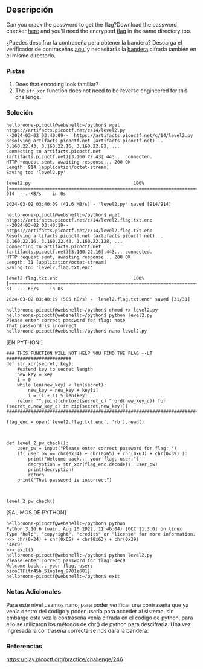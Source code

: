 ## Descripción
Can you crack the password to get the flag?Download the password checker [here](https://artifacts.picoctf.net/c/14/level2.py) and you'll need the encrypted [flag](https://artifacts.picoctf.net/c/14/level2.flag.txt.enc) in the same directory too.

¿Puedes descifrar la contraseña para obtener la bandera? Descarga el verificador de contraseñas [aquí](https://artifacts.picoctf.net/c/14/level2.py) y necesitarás la [bandera](https://artifacts.picoctf.net/c/14/level2.flag.txt.enc) cifrada también en el mismo directorio.
### Pistas
1. Does that encoding look familiar?
2. The `str_xor` function does not need to be reverse engineered for this challenge.
### Solución
```
hellbroone-picoctf@webshell:~/python$ wget https://artifacts.picoctf.net/c/14/level2.py
--2024-03-02 03:40:09--  https://artifacts.picoctf.net/c/14/level2.py
Resolving artifacts.picoctf.net (artifacts.picoctf.net)... 3.160.22.43, 3.160.22.16, 3.160.22.92, ...
Connecting to artifacts.picoctf.net (artifacts.picoctf.net)|3.160.22.43|:443... connected.
HTTP request sent, awaiting response... 200 OK
Length: 914 [application/octet-stream]
Saving to: 'level2.py'

level2.py                                      100%[===================================================================================================>]     914  --.-KB/s    in 0s      

2024-03-02 03:40:09 (41.6 MB/s) - 'level2.py' saved [914/914]

hellbroone-picoctf@webshell:~/python$ wget https://artifacts.picoctf.net/c/14/level2.flag.txt.enc
--2024-03-02 03:40:19--  https://artifacts.picoctf.net/c/14/level2.flag.txt.enc
Resolving artifacts.picoctf.net (artifacts.picoctf.net)... 3.160.22.16, 3.160.22.43, 3.160.22.128, ...
Connecting to artifacts.picoctf.net (artifacts.picoctf.net)|3.160.22.16|:443... connected.
HTTP request sent, awaiting response... 200 OK
Length: 31 [application/octet-stream]
Saving to: 'level2.flag.txt.enc'

level2.flag.txt.enc                            100%[===================================================================================================>]      31  --.-KB/s    in 0s      

2024-03-02 03:40:19 (585 KB/s) - 'level2.flag.txt.enc' saved [31/31]

hellbroone-picoctf@webshell:~/python$ chmod +x level2.py 
hellbroone-picoctf@webshell:~/python$ python level2.py
Please enter correct password for flag: nose
That password is incorrect
hellbroone-picoctf@webshell:~/python$ nano level2.py
```
[EN PYTHON:]
```
### THIS FUNCTION WILL NOT HELP YOU FIND THE FLAG --LT ########################
def str_xor(secret, key):
    #extend key to secret length
    new_key = key
    i = 0
    while len(new_key) < len(secret):
        new_key = new_key + key[i]
        i = (i + 1) % len(key)        
    return "".join([chr(ord(secret_c) ^ ord(new_key_c)) for (secret_c,new_key_c) in zip(secret,new_key)])
###############################################################################

flag_enc = open('level2.flag.txt.enc', 'rb').read()



def level_2_pw_check():
    user_pw = input("Please enter correct password for flag: ")
    if( user_pw == chr(0x34) + chr(0x65) + chr(0x63) + chr(0x39) ):
        print("Welcome back... your flag, user:")
        decryption = str_xor(flag_enc.decode(), user_pw)
        print(decryption)
        return
    print("That password is incorrect")



level_2_pw_check()
```
[SALIMOS DE PYTHON]
```
hellbroone-picoctf@webshell:~/python$ python
Python 3.10.6 (main, Aug 10 2022, 11:40:04) [GCC 11.3.0] on linux
Type "help", "copyright", "credits" or "license" for more information.
>>> chr(0x34) + chr(0x65) + chr(0x63) + chr(0x39)
'4ec9'
>>> exit()
hellbroone-picoctf@webshell:~/python$ python level2.py
Please enter correct password for flag: 4ec9
Welcome back... your flag, user:
picoCTF{tr45h_51ng1ng_9701e681}
hellbroone-picoctf@webshell:~/python$ exit
```
### Notas Adicionales
Para este nivel usamos nano, para poder verificar una contraseña que ya venía dentro del código y poder usarla para acceder al sistema, sin embargo esta vez la contraseña venía cifrada en el código de python, para ello se utilizaron los métodos de chr() de python para descifrarla. Una vez ingresada la contraseña correcta se nos dará la bandera.
### Referencias
https://play.picoctf.org/practice/challenge/246